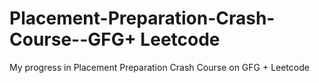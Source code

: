 # Placement-Preparation-Crash-Course--GFG+ Leetcode
My progress in Placement Preparation Crash Course on GFG + Leetcode

 




 


